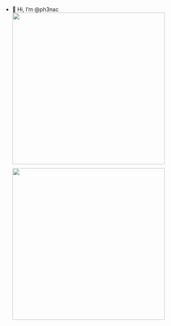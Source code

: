 - 👋 Hi, I’m @ph3nac  
  <img align="center" src="https://github-readme-stats.vercel.app/api?username=ph3nac&show_icons=true&theme=tokyonight" 
       style="width:400px;display:flex;flex-flow:row wrap;flex:2;margin-bottom:10px"/>
  <img align="center" src="https://github-readme-stats.vercel.app/api/top-langs/?username=ph3nac&theme=tokyonight&layout=compact" style="width:400px;display:flex;flex-flow:row wrap;flex:1;"/>

<!---
ph3nac/ph3nac is a ✨ special ✨ repository because its `README.md` (this file) appears on your GitHub profile.
You can click the Preview link to take a look at your changes.
--->

